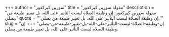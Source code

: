 +++
author = "سورين كيركغور"
title = "مقولة سورين كيركغور"
description = "مقولة سورين كيركغور: إن وظيفة الصلاة ليست التأثير على الله، بل تغيير طبيعة من يصلي."
quote = '''إن وظيفة الصلاة ليست التأثير على الله، بل تغيير طبيعة من يصلي.'''
slug = "إن-وظيفة-الصلاة-ليست-التأثير-على-الله-بل-تغيير-طبيعة-من-يصلي"
+++
إن وظيفة الصلاة ليست التأثير على الله، بل تغيير طبيعة من يصلي.
